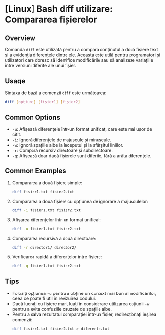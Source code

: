 # [Linux] Bash diff utilizare: Compararea fișierelor

## Overview
Comanda `diff` este utilizată pentru a compara conținutul a două fișiere text și a evidenția diferențele dintre ele. Aceasta este utilă pentru programatori și utilizatori care doresc să identifice modificările sau să analizeze variațiile între versiuni diferite ale unui fișier.

## Usage
Sintaxa de bază a comenzii `diff` este următoarea:

```bash
diff [opțiuni] [fișier1] [fișier2]
```

## Common Options
- `-u`: Afișează diferențele într-un format unificat, care este mai ușor de citit.
- `-i`: Ignoră diferențele de majuscule și minuscule.
- `-w`: Ignoră spațiile albe la începutul și la sfârșitul liniilor.
- `-r`: Compară recursiv directoare și subdirectoare.
- `-q`: Afișează doar dacă fișierele sunt diferite, fără a arăta diferențele.

## Common Examples
1. Compararea a două fișiere simple:
   ```bash
   diff fisier1.txt fisier2.txt
   ```

2. Compararea a două fișiere cu opțiunea de ignorare a majusculelor:
   ```bash
   diff -i fisier1.txt fisier2.txt
   ```

3. Afișarea diferențelor într-un format unificat:
   ```bash
   diff -u fisier1.txt fisier2.txt
   ```

4. Compararea recursivă a două directoare:
   ```bash
   diff -r director1/ director2/
   ```

5. Verificarea rapidă a diferențelor între fișiere:
   ```bash
   diff -q fisier1.txt fisier2.txt
   ```

## Tips
- Folosiți opțiunea `-u` pentru a obține un context mai bun al modificărilor, ceea ce poate fi util în revizuirea codului.
- Dacă lucrați cu fișiere mari, luați în considerare utilizarea opțiunii `-w` pentru a evita confuziile cauzate de spațiile albe.
- Pentru a salva rezultatul comparației într-un fișier, redirecționați ieșirea comenzii:
  ```bash
  diff fisier1.txt fisier2.txt > diferente.txt
  ```